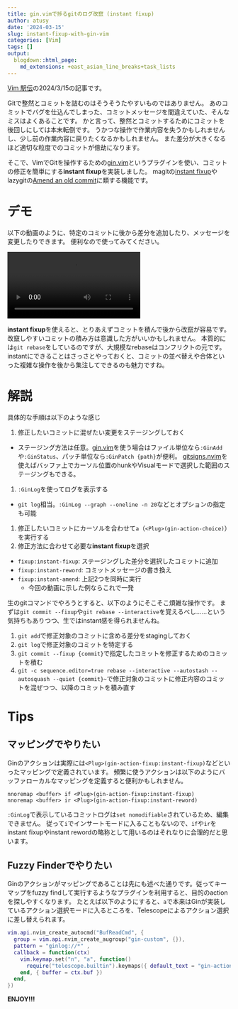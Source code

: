 ```yaml
---
title: gin.vimで捗るgitのログ改竄 (instant fixup)
author: atusy
date: '2024-03-15'
slug: instant-fixup-with-gin-vim
categories: [Vim]
tags: []
output:
  blogdown::html_page:
    md_extensions: +east_asian_line_breaks+task_lists
---
```


[Vim 駅伝](https://vim-jp.org/ekiden/)の2024/3/15の記事です。

Gitで整然とコミットを詰むのはそうそうたやすいものではありません。
あのコミットでバグを仕込んでしまった、コミットメッセージを間違えていた、そんなミスはよくあることです。
かと言って、整然とコミットするためにコミットを後回しにしては本末転倒です。
うかつな操作で作業内容を失うかもしれませんし、少し前の作業内容に戻りたくなるかもしれません。
また差分が大きくなるほど適切な粒度でのコミットが億劫になります。

そこで、VimでGitを操作するための[gin.vim](https:github.com/lambdalisue/gin.vim)というプラグインを使い、コミットの修正を簡単にする**instant fixup**を実装しました。
magitの[instant fixup](https://magit.vc/manual/magit/Initiating-a-Commit.html)やlazygitの[Amend an old commit](https://github.com/jesseduffield/lazygit?tab=readme-ov-file#amend-an-old-commit)に類する機能です。

# デモ

以下の動画のように、特定のコミットに後から差分を追加したり、メッセージを変更したりできます。
便利なので使ってみてください。

<video autoplay controls>
<source src=./video/demo.mp4>
</video>

**instant fixup**を使えると、とりあえずコミットを積んで後から改竄が容易です。
改竄しやすいコミットの積み方は意識した方がいいかもしれません。
本質的には`git rebase`をしているのですが、大規模なrebaseはコンフリクトの元です。
instantにできることはさっさとやっておくと、コミットの並べ替えや合体といった複雑な操作を後から集注してできるのも魅力ですね。

# 解説

具体的な手順は以下のような感じ

1.  修正したいコミットに混ぜたい変更をステージングしておく

-   ステージング方法は任意。[gin.vim](https:github.com/lambdalisue/gin.vim)を使う場合はファイル単位なら`:GinAdd`や`:GinStatus`、パッチ単位なら`:GinPatch {path}`が便利。
    [gitsigns.nvim](https://github.com/lewis6991/gitsigns.nvim)を使えばバッファ上でカーソル位置のhunkやVisualモードで選択した範囲のステージングもできる。

1.  `:GinLog`を使ってログを表示する

-   `git log`相当。`:GinLog --graph --oneline -n 20`などとオプションの指定も可能

1.  修正したいコミットにカーソルを合わせて`a`（`<Plug>(gin-action-choice)`）を実行する
2.  修正方法に合わせて必要な**instant fixup**を選択

-   `fixup:instant-fixup`: ステージングした差分を選択したコミットに追加
-   `fixup:instant-reword`: コミットメッセージの書き換え
-   `fixup:instant-amend`: 上記2つを同時に実行
    -   今回の動画に示した例ならこれで一発

生のgitコマンドでやろうとすると、以下のようにそこそこ煩雑な操作です。
まずは`git commit --fixup`や`git rebase --interactive`を覚えるべし......という気持ちもありつつ、生ではinstant感を得られませんね。

1.  `git add`で修正対象のコミットに含める差分をstagingしておく
2.  `git log`で修正対象のコミットを特定する
3.  `git commit --fixup {commit}`で指定したコミットを修正するためのコミットを積む
4.  `git -c sequence.editor=true rebase --interactive --autostash --autosquash --quiet {commit}~`で修正対象のコミットに修正内容のコミットを混ぜつつ、以降のコミットを積み直す

# Tips

## マッピングでやりたい

Ginのアクションは実際には`<Plug>(gin-action-fixup:instant-fixup)`などといったマッピングで定義されています。
頻繁に使うアクションは以下のようにバッファローカルなマッピングを定義すると便利かもしれません。

``` vim
nnoremap <buffer> if <Plug>(gin-action-fixup:instant-fixup)
nnoremap <buffer> ir <Plug>(gin-action-fixup:instant-reword)
```

`:GinLog`で表示しているコミットログは`set nomodifiable`されているため、編集できません。
従って`i`でインサートモードに入ることもないので、`if`や`ir`をinstant fixupやinstant rewordの略称として用いるのはそれなりに合理的だと思います。

## Fuzzy Finderでやりたい

Ginのアクションがマッピングであることは先にも述べた通りです。従ってキーマップをfuzzy findして実行するようなプラグインを利用すると、目的のactionを探しやすくなります。
たとえば以下のようにすると、`a`で本来はGinが実装しているアクション選択モードに入るところを、Telescopeによるアクション選択に差し替えられます。

``` lua
vim.api.nvim_create_autocmd("BufReadCmd", {
  group = vim.api.nvim_create_augroup("gin-custom", {}),
  pattern = "ginlog://*" ,
  callback = function(ctx)
    vim.keymap.set("n", "a", function()
      require("telescope.builtin").keymaps({ default_text = "gin-action " })
    end, { buffer = ctx.buf })
  end,
})
```

**ENJOY!!!**
